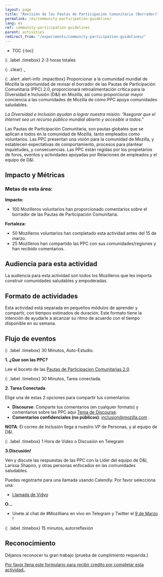 ```yaml
---
layout: page 
title: "Revisión de las Pautas de Participación Comunitaria (Borrador)" 
permalink: /es/community-participation-guideline/ 
lang: es 
ref: community-participation-guidelines 
parent: activities
redirect_from: "/experiments/community-participation-guidelines/"
---
```


*	TOC 
{:toc}

{: .label .timebox}
<span class="glyphicon glyphicon-time" aria-hidden="true"></span> 2-3 horas totales

{: .clear}
_

{: .alert .alert-info .impactbox}
<span class="glyphicon glyphicon-ok-circle" aria-hidden="true"></span>Proporcionar a la comunidad mundial de Mozilla la oportunidad de revisar el borrador de las Pautas de Participación Comunitaria (PPC) 2.0, proporcionará retroalimentación crítica para la Diversidad e Inclusión (D&I) en Mozilla, así como proporcionar mayor conciencia a las comunidades de Mozilla de cómo PPC apoya comunidades saludables.

*La Diversidad e Inclusión ayudan a lograr nuestra misión: ”Asegurar que el Internet sea un recurso público mundial abierto y accesible a todos.”*

Las Pautas de Participación Comunitaria, son pautas globales que se aplican a todos en la comunidad de Mozilla, tanto empleados como voluntarios. Las PPC presentan una visión para la comunidad de Mozilla, y establecen expectativas de comportamiento, procesos para plantear inquietudes, y consecuencias. Las PPC están regidas por los propietarios de foros, eventos y actividades apoyadas por Relaciones de empleados y el equipo de D&I.

Impacto y Métricas
------------------

### Metas de esta área:

**Impacto:**

-	100 Mozilleros voluntarios han proporcionado comentarios sobre el borrador de las Pautas de Participación Comunitaria.

**Fortaleza:**

-	50 Mozilleros voluntarios han completado esta actividad antes del 15 de marzo.
-	25 Mozilleros han compartido las PPC con sus comunidades/regiones y han recibido comentarios.

Audiencia para esta actividad
-----------------------------

La audiencia para esta actividad son todos los Mozilleros que les importa construir comunidades saludables y empoderadas.

Formato de actividades
----------------------

Esta actividad está separada en pequeños módulos de aprender y compartir, con tiempos estimados de duración. Este formato tiene la intención de ayudarle a alcanzar su ritmo de acuerdo con el tiempo disponible en su semana.

Flujo de eventos
----------------

{: .label .timebox}
<span class="glyphicon glyphicon-time" aria-hidden="true"></span> 30 Minutos, Auto-Estudio.

**1. ¿Que son las PPC?**

Lee el boceto de las [Pautas de Participacion Comunitarias 2.0](/assets/pdf/MozillaCommunityParticipationGuidelines-ES.pdf).

{: .label .timebox}
<span class="glyphicon glyphicon-time" aria-hidden="true"></span> 30 Minutos, Tarea conectada.

**2. Tarea Conectada**

Elige una de estas 2 opciones para compartir tus comentarios:

-	**Discourse**: Comparte tus comentarios (en cualquier formato) y comentarios sobre las PPC aqui [Tema de Discourse](https://discourse.mozilla-community.org/t/community-participation-guidelines-draft-community-feedback/13816).
-	**Comentarios confidenciales (no públicos)**: inclusion@mozilla.com .

**NOTA**: El correo de Inclusión llega a nuestro VP de Personas, y al equipo de D&I.

{: .label .timebox}
<span class="glyphicon glyphicon-time" aria-hidden="true"></span> 1 Hora de Video o Discusión en Telegram

**3.Discusión!**

Ven y discute las respuestas de las PPC con la Líder del equipo de D&I, Larissa Shapiro, y otras personas enfocados en las comunidades saludables.

Puedes registrarte para una llamada usando Calendly. Por favor selecciona una:

-	[Llamada de Vidyo](https://calendly.com/eirwin/cpg-face-to-face-call-vidyo/02-23-2017)

**O...**

-	Unete al chat de #Mozillians en vivo en Telegram y Twitter el [9 de Marzo](https://www.timeanddate.com/worldclock/fixedtime.html?msg=CPG+Telegram+%26+Twitter+Chat&iso=20170309T07&p1=1091&ah=1) !

{: .label .timebox}
<span class="glyphicon glyphicon-time" aria-hidden="true"></span> 15 minutos, autorreflexión

Reconocimiento
--------------

Déjanos reconocer tu gran trabajo (prueba de cumplimiento requerida.)

[Por favor llena este formulario para recibir credito por completar esta actividad.](https://docs.google.com/a/mozilla.com/forms/d/e/1FAIpQLSfXbZrra9m4V6Rf_8wKHuWRkeB6nVwaGhwrgWPibZc1uAqtXA/viewform).
